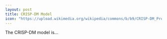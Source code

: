 ```yaml
---
layout: post
title: CRISP-DM Model
icon: "https://upload.wikimedia.org/wikipedia/commons/b/b9/CRISP-DM_Process_Diagram.png"
---
```


The CRISP-DM model is...
